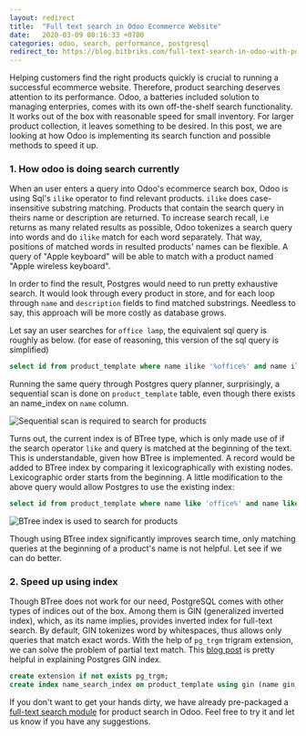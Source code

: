 ```yaml
---
layout: redirect 
title:  "Full text search in Odoo Ecommerce Website"
date:   2020-03-09 00:16:33 +0700
categories: odoo, search, performance, postgresql
redirect_to: https://blog.bitbriks.com/full-text-search-in-odoo-with-postgres-tsvector/
---
```


Helping customers find the right products quickly is crucial to running a successful ecommerce website. Therefore, product searching deserves attention to its performance. Odoo, a batteries included solution to managing enterpries, comes with its own off-the-shelf search functionality. It works out of the box with reasonable speed for small inventory. For larger product collection, it leaves something to be desired. In this post, we are looking at how Odoo is implementing its search function and possible methods to speed it up. 


### 1. How odoo is doing search currently

When an user enters a query into Odoo's ecommerce search box, Odoo is using Sql's `ilike` operator to find relevant products. `ilike` does case-insensitive substring matching. Products that contain the search query in theirs name or description are returned. To increase search recall, i.e returns as many related results as possible, Odoo tokenizes a search query into words and do `ilike` match for each word separately. That way, positions of matched words in resulted products' names can be flexible. A query of "Apple keyboard" will be able to match with a product named "Apple wireless keyboard".  

In order to find the result, Postgres would need to run pretty exhaustive search. It would look through every product in store, and for each loop through `name` and `description` fields to find matched substrings. Needless to say, this approach will be more costly as database grows.

Let say an user searches for `office lamp`, the equivalent sql query is roughly as below. (for ease of reasoning, this version of the sql query is simplified)

```sql
select id from product_template where name ilike '%office%' and name ilike '%lamp%'
```

Running the same query through Postgres query planner, surprisingly, a sequential scan is done on `product_template` table, even though there exists an name_index on `name` column.

![Sequential scan is required to search for products](/content/images/seq_scan_search.png)


Turns out, the current index is of BTree type, which is only made use of if the search operator `like` and query is matched at the beginning of the text. This is understandable, given how BTree is implemented. A record would be added to BTree index by comparing it lexicographically with existing nodes. Lexicographic order starts from the beginning. A little modification to the above query would allow Postgres to use the existing index:

```sql
select id from product_template where name like 'office%' and name like 'lamp%'
```

![BTree index is used to search for products](/content/images/btree_scan.png)

Though using BTree index significantly improves search time, only matching queries at the beginning of a product's name is not helpful. Let see if we can do better. 

### 2. Speed up using index

Though BTree does not work for our need, PostgreSQL comes with other types of indices out of the box. Among them is GIN (generalized inverted index), which, as its name implies, provides inverted index for full-text search. By default, GIN tokenizes word by whitespaces, thus allows only queries that match exact words. With the help of `pg_trgm` trigram extension, we can solve the problem of partial text match. This [blog post](https://hashrocket.com/blog/posts/exploring-postgres-gin-index) is pretty helpful in explaining Postgres GIN index.

```sql
create extension if not exists pg_trgm;
create index name_search_index on product_template using gin (name gin_trgm_ops)
```

If you don't want to get your hands dirty, we have already pre-packaged a [full-text search module](https://apps.odoo.com/apps/modules/13.0/website_sale_fulltext_search/) for product search in Odoo. Feel free to try it and let us know if you have any suggestions. 








